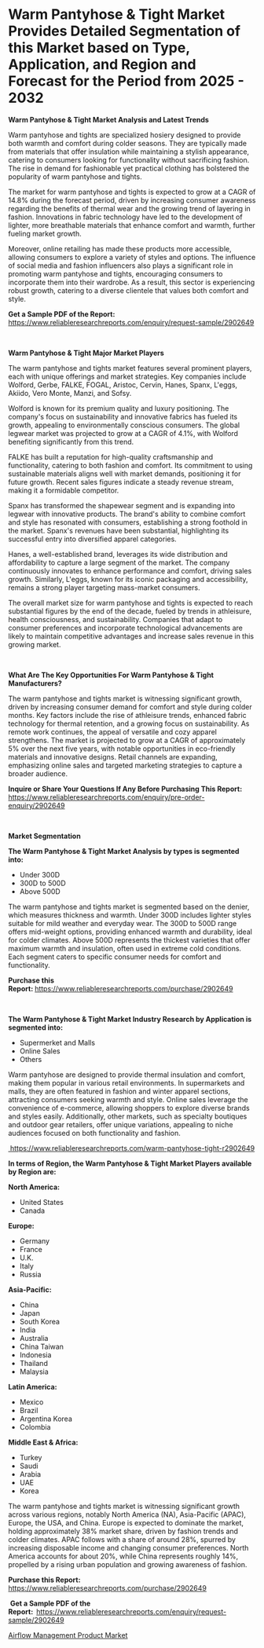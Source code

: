 <p><h1>Warm Pantyhose & Tight Market Provides Detailed Segmentation of this Market based on Type, Application, and Region and Forecast for the Period from 2025 - 2032</h1></p><p><strong>Warm Pantyhose & Tight Market Analysis and Latest Trends</strong></p>
<p><p>Warm pantyhose and tights are specialized hosiery designed to provide both warmth and comfort during colder seasons. They are typically made from materials that offer insulation while maintaining a stylish appearance, catering to consumers looking for functionality without sacrificing fashion. The rise in demand for fashionable yet practical clothing has bolstered the popularity of warm pantyhose and tights.</p><p>The market for warm pantyhose and tights is expected to grow at a CAGR of 14.8% during the forecast period, driven by increasing consumer awareness regarding the benefits of thermal wear and the growing trend of layering in fashion. Innovations in fabric technology have led to the development of lighter, more breathable materials that enhance comfort and warmth, further fueling market growth. </p><p>Moreover, online retailing has made these products more accessible, allowing consumers to explore a variety of styles and options. The influence of social media and fashion influencers also plays a significant role in promoting warm pantyhose and tights, encouraging consumers to incorporate them into their wardrobe. As a result, this sector is experiencing robust growth, catering to a diverse clientele that values both comfort and style.</p></p>
<p><strong>Get a Sample PDF of the Report:&nbsp;</strong> <a href="https://www.reliableresearchreports.com/enquiry/request-sample/2902649?utm_campaign=2224&utm_medium=2&utm_source=Github&utm_content=ia&utm_term=11032025&utm_id=warm-pantyhose-tight">https://www.reliableresearchreports.com/enquiry/request-sample/2902649</a></p>
<p>&nbsp;</p>
<p><strong>Warm Pantyhose & Tight Major Market Players</strong></p>
<p><p>The warm pantyhose and tights market features several prominent players, each with unique offerings and market strategies. Key companies include Wolford, Gerbe, FALKE, FOGAL, Aristoc, Cervin, Hanes, Spanx, L'eggs, Akiido, Vero Monte, Manzi, and Sofsy.</p><p>Wolford is known for its premium quality and luxury positioning. The company's focus on sustainability and innovative fabrics has fueled its growth, appealing to environmentally conscious consumers. The global legwear market was projected to grow at a CAGR of 4.1%, with Wolford benefiting significantly from this trend.</p><p>FALKE has built a reputation for high-quality craftsmanship and functionality, catering to both fashion and comfort. Its commitment to using sustainable materials aligns well with market demands, positioning it for future growth. Recent sales figures indicate a steady revenue stream, making it a formidable competitor.</p><p>Spanx has transformed the shapewear segment and is expanding into legwear with innovative products. The brand's ability to combine comfort and style has resonated with consumers, establishing a strong foothold in the market. Spanx's revenues have been substantial, highlighting its successful entry into diversified apparel categories.</p><p>Hanes, a well-established brand, leverages its wide distribution and affordability to capture a large segment of the market. The company continuously innovates to enhance performance and comfort, driving sales growth. Similarly, L'eggs, known for its iconic packaging and accessibility, remains a strong player targeting mass-market consumers.</p><p>The overall market size for warm pantyhose and tights is expected to reach substantial figures by the end of the decade, fueled by trends in athleisure, health consciousness, and sustainability. Companies that adapt to consumer preferences and incorporate technological advancements are likely to maintain competitive advantages and increase sales revenue in this growing market.</p></p>
<p>&nbsp;</p>
<p><strong>What Are The Key Opportunities For Warm Pantyhose & Tight Manufacturers?</strong></p>
<p><p>The warm pantyhose and tights market is witnessing significant growth, driven by increasing consumer demand for comfort and style during colder months. Key factors include the rise of athleisure trends, enhanced fabric technology for thermal retention, and a growing focus on sustainability. As remote work continues, the appeal of versatile and cozy apparel strengthens. The market is projected to grow at a CAGR of approximately 5% over the next five years, with notable opportunities in eco-friendly materials and innovative designs. Retail channels are expanding, emphasizing online sales and targeted marketing strategies to capture a broader audience.</p></p>
<p><strong>Inquire or Share Your Questions If Any Before Purchasing This Report:</strong> <a href="https://www.reliableresearchreports.com/enquiry/pre-order-enquiry/2902649?utm_campaign=2224&utm_medium=2&utm_source=Github&utm_content=ia&utm_term=11032025&utm_id=warm-pantyhose-tight">https://www.reliableresearchreports.com/enquiry/pre-order-enquiry/2902649</a></p>
<p>&nbsp;</p>
<p><strong>Market Segmentation</strong></p>
<p><strong>The Warm Pantyhose & Tight Market Analysis by types is segmented into:</strong></p>
<p><ul><li>Under 300D</li><li>300D to 500D</li><li>Above 500D</li></ul></p>
<p><p>The warm pantyhose and tights market is segmented based on the denier, which measures thickness and warmth. Under 300D includes lighter styles suitable for mild weather and everyday wear. The 300D to 500D range offers mid-weight options, providing enhanced warmth and durability, ideal for colder climates. Above 500D represents the thickest varieties that offer maximum warmth and insulation, often used in extreme cold conditions. Each segment caters to specific consumer needs for comfort and functionality.</p></p>
<p><strong>Purchase this Report:&nbsp;</strong><a href="https://www.reliableresearchreports.com/purchase/2902649?utm_campaign=2224&utm_medium=2&utm_source=Github&utm_content=ia&utm_term=11032025&utm_id=warm-pantyhose-tight">https://www.reliableresearchreports.com/purchase/2902649</a></p>
<p>&nbsp;</p>
<p><strong>The Warm Pantyhose & Tight Market Industry Research by Application is segmented into:</strong></p>
<p><ul><li>Supermerket and Malls</li><li>Online Sales</li><li>Others</li></ul></p>
<p><p>Warm pantyhose are designed to provide thermal insulation and comfort, making them popular in various retail environments. In supermarkets and malls, they are often featured in fashion and winter apparel sections, attracting consumers seeking warmth and style. Online sales leverage the convenience of e-commerce, allowing shoppers to explore diverse brands and styles easily. Additionally, other markets, such as specialty boutiques and outdoor gear retailers, offer unique variations, appealing to niche audiences focused on both functionality and fashion.</p></p>
<p><a href="https://www.reliableresearchreports.com/warm-pantyhose-tight-r2902649?utm_campaign=2224&utm_medium=2&utm_source=Github&utm_content=ia&utm_term=11032025&utm_id=warm-pantyhose-tight">&nbsp;https://www.reliableresearchreports.com/warm-pantyhose-tight-r2902649</a></p>
<p><strong>In terms of Region, the Warm Pantyhose & Tight Market Players available by Region are:</strong></p>
<p>
    <p> <strong> North America: </strong>
        <ul>
            <li>United States</li>
            <li>Canada</li>
        </ul>
        </p> 
    <p> <strong> Europe: </strong>
        <ul>
            <li>Germany</li>
            <li>France</li>
            <li>U.K.</li>
            <li>Italy</li>
            <li>Russia</li>
        </ul>
        </p> 
    <p> <strong> Asia-Pacific: </strong>
        <ul>
            <li>China</li>
            <li>Japan</li>
            <li>South Korea</li>
            <li>India</li>
            <li>Australia</li>
            <li>China Taiwan</li>
            <li>Indonesia</li>
            <li>Thailand</li>
            <li>Malaysia</li>
        </ul>
        </p> 
    <p> <strong> Latin America: </strong>
        <ul>
            <li>Mexico</li>
            <li>Brazil</li>
            <li>Argentina Korea</li>
            <li>Colombia</li>
        </ul>
        </p> 
    <p> <strong> Middle East & Africa: </strong>
        <ul>
            <li>Turkey</li>
            <li>Saudi</li>
            <li>Arabia</li>
            <li>UAE</li>
            <li>Korea</li>
        </ul>
    </p>
    </p>
<p><p>The warm pantyhose and tights market is witnessing significant growth across various regions, notably North America (NA), Asia-Pacific (APAC), Europe, the USA, and China. Europe is expected to dominate the market, holding approximately 38% market share, driven by fashion trends and colder climates. APAC follows with a share of around 28%, spurred by increasing disposable income and changing consumer preferences. North America accounts for about 20%, while China represents roughly 14%, propelled by a rising urban population and growing awareness of fashion.</p></p>
<p><strong>Purchase this Report: </strong><a href="https://www.reliableresearchreports.com/purchase/2902649?utm_campaign=2224&utm_medium=2&utm_source=Github&utm_content=ia&utm_term=11032025&utm_id=warm-pantyhose-tight">https://www.reliableresearchreports.com/purchase/2902649</a></p>
<p>&nbsp;<strong>Get a Sample PDF of the Report:&nbsp;&nbsp;</strong><a href="https://www.reliableresearchreports.com/enquiry/request-sample/2902649?utm_campaign=2224&utm_medium=2&utm_source=Github&utm_content=ia&utm_term=11032025&utm_id=warm-pantyhose-tight">https://www.reliableresearchreports.com/enquiry/request-sample/2902649</a></p>
<p><strong></strong></p>
<p><p><a href="https://github.com/kevoncesya4j/Market-Research-Report-List-1/blob/main/airflow-management-product-market.md?utm_campaign=2224&utm_medium=2&utm_source=Github&utm_content=ia&utm_term=11032025&utm_id=warm-pantyhose-tight">Airflow Management Product Market</a></p></p>